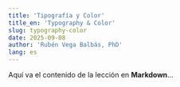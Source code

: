 ```yaml
---
title: 'Tipografía y Color'
title_en: 'Typography & Color'
slug: typography-color
date: 2025-09-08
author: 'Rubén Vega Balbás, PhD'
lang: es
---
```


Aquí va el contenido de la lección en **Markdown**…
